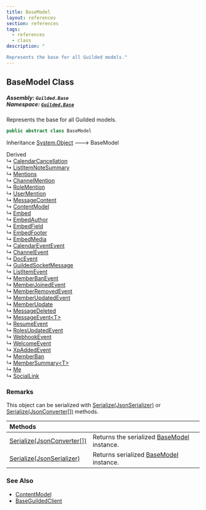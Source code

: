 ```yaml
---
title: BaseModel
layout: references
section: references
tags:
  - references
  - class
description: "

Represents the base for all Guilded models."
---
```


## BaseModel Class
##### **Assembly:** `Guilded.Base`<br/>**Namespace:** [`Guilded.Base`](Guilded.Base 'Guilded.Base')

Represents the base for all Guilded models.

```csharp
public abstract class BaseModel
```

Inheritance [System.Object](https://docs.microsoft.com/en-us/dotnet/api/System.Object 'System.Object') &#129106; BaseModel

Derived  
&#8627; [CalendarCancellation](CalendarCancellation 'Guilded.Base.Content.CalendarCancellation')  
&#8627; [ListItemNoteSummary](ListItemNoteSummary 'Guilded.Base.Content.ListItemNoteSummary')  
&#8627; [Mentions](Mentions 'Guilded.Base.Content.Mentions')  
&#8627; [ChannelMention](Mentions.ChannelMention 'Guilded.Base.Content.Mentions.ChannelMention')  
&#8627; [RoleMention](Mentions.RoleMention 'Guilded.Base.Content.Mentions.RoleMention')  
&#8627; [UserMention](Mentions.UserMention 'Guilded.Base.Content.Mentions.UserMention')  
&#8627; [MessageContent](MessageContent 'Guilded.Base.Content.MessageContent')  
&#8627; [ContentModel](ContentModel 'Guilded.Base.ContentModel')  
&#8627; [Embed](Embed 'Guilded.Base.Embeds.Embed')  
&#8627; [EmbedAuthor](EmbedAuthor 'Guilded.Base.Embeds.EmbedAuthor')  
&#8627; [EmbedField](EmbedField 'Guilded.Base.Embeds.EmbedField')  
&#8627; [EmbedFooter](EmbedFooter 'Guilded.Base.Embeds.EmbedFooter')  
&#8627; [EmbedMedia](EmbedMedia 'Guilded.Base.Embeds.EmbedMedia')  
&#8627; [CalendarEventEvent](CalendarEventEvent 'Guilded.Base.Events.CalendarEventEvent')  
&#8627; [ChannelEvent](ChannelEvent 'Guilded.Base.Events.ChannelEvent')  
&#8627; [DocEvent](DocEvent 'Guilded.Base.Events.DocEvent')  
&#8627; [GuildedSocketMessage](GuildedSocketMessage 'Guilded.Base.Events.GuildedSocketMessage')  
&#8627; [ListItemEvent](ListItemEvent 'Guilded.Base.Events.ListItemEvent')  
&#8627; [MemberBanEvent](MemberBanEvent 'Guilded.Base.Events.MemberBanEvent')  
&#8627; [MemberJoinedEvent](MemberJoinedEvent 'Guilded.Base.Events.MemberJoinedEvent')  
&#8627; [MemberRemovedEvent](MemberRemovedEvent 'Guilded.Base.Events.MemberRemovedEvent')  
&#8627; [MemberUpdatedEvent](MemberUpdatedEvent 'Guilded.Base.Events.MemberUpdatedEvent')  
&#8627; [MemberUpdate](MemberUpdatedEvent.MemberUpdate 'Guilded.Base.Events.MemberUpdatedEvent.MemberUpdate')  
&#8627; [MessageDeleted](MessageDeletedEvent.MessageDeleted 'Guilded.Base.Events.MessageDeletedEvent.MessageDeleted')  
&#8627; [MessageEvent&lt;T&gt;](MessageEvent_T_ 'Guilded.Base.Events.MessageEvent<T>')  
&#8627; [ResumeEvent](ResumeEvent 'Guilded.Base.Events.ResumeEvent')  
&#8627; [RolesUpdatedEvent](RolesUpdatedEvent 'Guilded.Base.Events.RolesUpdatedEvent')  
&#8627; [WebhookEvent](WebhookEvent 'Guilded.Base.Events.WebhookEvent')  
&#8627; [WelcomeEvent](WelcomeEvent 'Guilded.Base.Events.WelcomeEvent')  
&#8627; [XpAddedEvent](XpAddedEvent 'Guilded.Base.Events.XpAddedEvent')  
&#8627; [MemberBan](MemberBan 'Guilded.Base.Servers.MemberBan')  
&#8627; [MemberSummary&lt;T&gt;](MemberSummary_T_ 'Guilded.Base.Servers.MemberSummary<T>')  
&#8627; [Me](Me 'Guilded.Base.Users.Me')  
&#8627; [SocialLink](SocialLink 'Guilded.Base.Users.SocialLink')

### Remarks
  
This object can be serialized with [Serialize(JsonSerializer)](BaseModel.Serialize(JsonSerializer) 'Guilded.Base.BaseModel.Serialize(Newtonsoft.Json.JsonSerializer)') or [Serialize(JsonConverter[])](BaseModel.Serialize(JsonConverter[]) 'Guilded.Base.BaseModel.Serialize(Newtonsoft.Json.JsonConverter[])') methods.

| Methods | |
| :--- | :--- |
| [Serialize(JsonConverter[])](BaseModel.Serialize(JsonConverter[]) 'Guilded.Base.BaseModel.Serialize(Newtonsoft.Json.JsonConverter[])') | Returns the serialized [BaseModel](BaseModel 'Guilded.Base.BaseModel') instance. |
| [Serialize(JsonSerializer)](BaseModel.Serialize(JsonSerializer) 'Guilded.Base.BaseModel.Serialize(Newtonsoft.Json.JsonSerializer)') | Returns serialized [BaseModel](BaseModel 'Guilded.Base.BaseModel') instance. |

### See Also
- [ContentModel](ContentModel 'Guilded.Base.ContentModel')
- [BaseGuildedClient](BaseGuildedClient 'Guilded.Base.BaseGuildedClient')